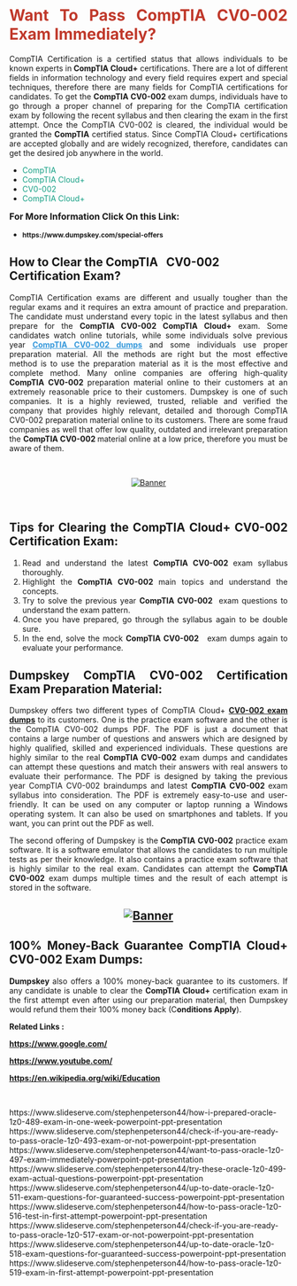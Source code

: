 <h1 style="text-align: justify;"><span style="color:#c0392b;"><strong>Want To Pass CompTIA CV0-002 Exam Immediately?</strong></span></h1>

<p style="text-align: justify;">CompTIA Certification is a certified status that allows individuals to be known experts in<strong> CompTIA Cloud+</strong> certifications. There are a lot of different fields in information technology and every field requires expert and special techniques, therefore there are many fields for CompTIA certifications for candidates. To get the <strong>CompTIA CV0-002 </strong>exam dumps, individuals have to go through a proper channel of preparing for the CompTIA certification exam by following the recent syllabus and then clearing the exam in the first attempt. Once the CompTIA CV0-002 is cleared, the individual would be granted the <strong>CompTIA</strong> certified status. Since CompTIA Cloud+ certifications are accepted globally and are widely recognized, therefore, candidates can get the desired job anywhere in the world.</p>

<ul>
	<li style="text-align: justify;"><span style="color:#16a085;">CompTIA</span></li>
	<li style="text-align: justify;"><span style="color:#16a085;">CompTIA Cloud+  </span></li>
	<li style="text-align: justify;"><span style="color:#16a085;">CV0-002</span></li>
	<li style="text-align: justify;"><span style="color:#16a085;">CompTIA Cloud+</span></li>
</ul>

<p style="text-align: justify;"><span style="font-size:16px;"><strong>For More Information Click On this Link:</strong></span></p>

<ul>
	<li style="text-align: justify;"><span style="font-size:12px;"><strong>https://www.dumpskey.com/special-offers</strong></span></li>
</ul>

<h2><strong>How to Clear the CompTIA   CV0-002 Certification Exam?</strong></h2>

<p style="text-align: justify;">CompTIA Certification exams are different and usually tougher than the regular exams and it requires an extra amount of practice and preparation. The candidate must understand every topic in the latest syllabus and then prepare for the <strong>CompTIA CV0-002 CompTIA Cloud+</strong> exam. Some candidates watch online tutorials, while some individuals solve previous year <a href="https://www.dumpskey.com/comptia/cv0-002-braindumps"><span style="color:#3498db;"><u><strong>CompTIA CV0-002 dumps</strong></u></span></a> and some individuals use proper preparation material. All the methods are right but the most effective method is to use the preparation material as it is the most effective and complete method. Many online companies are offering high-quality <strong>CompTIA CV0-002 </strong>preparation material online to their customers at an extremely reasonable price to their customers. Dumpskey is one of such companies. It is a highly reviewed, trusted, reliable and verified the company that provides highly relevant, detailed and thorough CompTIA CV0-002 preparation material online to its customers. There are some fraud companies as well that offer low quality, outdated and irrelevant preparation the <strong>CompTIA CV0-002 </strong>material online at a low price, therefore you must be aware of them.</p>

<p style="text-align: justify;"> </p>

<p style="text-align: center;"><a href="https://www.dumpskey.com/comptia/cv0-002-braindumps"><img src="http://soperdoper.com/search_portal/uploads/general_banners/1562740316_Untitled_Linked_Comp_01.gif" alt="Banner"/></a></p>

<p style="text-align: center;"> </p>

<h2 style="text-align: justify;"><strong>Tips for Clearing the CompTIA Cloud+ CV0-002 Certification Exam:</strong></h2>

<ol>
	<li style="text-align: justify;">Read and understand the latest <strong>CompTIA CV0-002 </strong>exam syllabus thoroughly.</li>
	<li style="text-align: justify;">Highlight the<strong> CompTIA CV0-002 </strong>main topics and understand the concepts.</li>
	<li style="text-align: justify;">Try to solve the previous year <strong>CompTIA CV0-002 </strong> exam questions to understand the exam pattern.</li>
	<li style="text-align: justify;">Once you have prepared, go through the syllabus again to be double sure.</li>
	<li style="text-align: justify;">In the end, solve the mock <strong>CompTIA CV0-002  </strong> exam dumps again to evaluate your performance.</li>
</ol>

<h2 style="text-align: justify;"><strong>Dumpskey CompTIA CV0-002 Certification Exam Preparation Material:</strong></h2>

<p style="text-align: justify;">Dumpskey offers two different types of CompTIA Cloud+ <strong><a href="https://www.dumpskey.com/comptia/cv0-002-braindumps">CV0-002 exam dumps</a></strong> to its customers. One is the practice exam software and the other is the CompTIA CV0-002 dumps PDF. The PDF is just a document that contains a large number of questions and answers which are designed by highly qualified, skilled and experienced individuals. These questions are highly similar to the real <strong>CompTIA CV0-002</strong> exam dumps and candidates can attempt these questions and match their answers with real answers to evaluate their performance. The PDF is designed by taking the previous year CompTIA CV0-002 braindumps and latest <strong>CompTIA CV0-002 </strong>exam syllabus into consideration. The PDF is extremely easy-to-use and user-friendly. It can be used on any computer or laptop running a Windows operating system. It can also be used on smartphones and tablets. If you want, you can print out the PDF as well.</p>

<p style="text-align: justify;">The second offering of Dumpskey is the<strong> CompTIA CV0-002</strong> practice exam software. It is a software emulator that allows the candidates to run multiple tests as per their knowledge. It also contains a practice exam software that is highly similar to the real exam. Candidates can attempt the<strong> CompTIA CV0-002</strong> exam dumps multiple times and the result of each attempt is stored in the software.</p>

<h2 style="text-align: center;"><a href="https://www.dumpskey.com/comptia/cv0-002-braindumps"><img src="http://soperdoper.com/search_portal/uploads/general_banners/1562743625_8ppZk49y_HM0oke96j0cic4OdOo.jpg" alt="Banner"/></a></h2>

<h2 style="text-align: justify;"><strong>100% Money-Back Guarantee CompTIA Cloud+ CV0-002 Exam Dumps:</strong></h2>

<p style="text-align: justify;"><strong>Dumpskey </strong>also offers a 100% money-back guarantee to its customers. If any candidate is unable to clear the <strong>CompTIA Cloud+ </strong>certification exam in the first attempt even after using our preparation material, then Dumpskey would refund them their 100% money back (C<strong>onditions Apply</strong>).</p>

<p style="text-align: justify;"><strong>Related Links :</strong></p>

<p><a href="https://www.google.com/" rel="noopener noreferrer" target="_blank"><strong>https://www.google.com/</strong></a></p>

<p><a href="https://www.youtube.com/" rel="noopener noreferrer" target="_blank"><strong>https://www.youtube.com/</strong></a></p>

<p><a href="https://en.wikipedia.org/wiki/Education" rel="noopener noreferrer" target="_blank"><strong>https://en.wikipedia.org/wiki/Education</strong></a></p>

<p> </p>
https://www.slideserve.com/stephenpeterson44/how-i-prepared-oracle-1z0-489-exam-in-one-week-powerpoint-ppt-presentation
https://www.slideserve.com/stephenpeterson44/check-if-you-are-ready-to-pass-oracle-1z0-493-exam-or-not-powerpoint-ppt-presentation
https://www.slideserve.com/stephenpeterson44/want-to-pass-oracle-1z0-497-exam-immediately-powerpoint-ppt-presentation
https://www.slideserve.com/stephenpeterson44/try-these-oracle-1z0-499-exam-actual-questions-powerpoint-ppt-presentation
https://www.slideserve.com/stephenpeterson44/up-to-date-oracle-1z0-511-exam-questions-for-guaranteed-success-powerpoint-ppt-presentation
https://www.slideserve.com/stephenpeterson44/how-to-pass-oracle-1z0-516-test-in-first-attempt-powerpoint-ppt-presentation
https://www.slideserve.com/stephenpeterson44/check-if-you-are-ready-to-pass-oracle-1z0-517-exam-or-not-powerpoint-ppt-presentation
https://www.slideserve.com/stephenpeterson44/up-to-date-oracle-1z0-518-exam-questions-for-guaranteed-success-powerpoint-ppt-presentation
https://www.slideserve.com/stephenpeterson44/how-to-pass-oracle-1z0-519-exam-in-first-attempt-powerpoint-ppt-presentation
